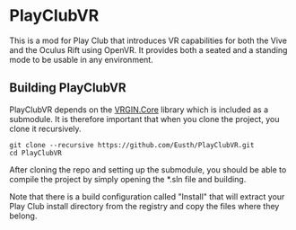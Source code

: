 # PlayClubVR

This is a mod for Play Club that introduces VR capabilities for both the Vive and the Oculus Rift using OpenVR. It provides both a seated and a standing mode to be usable in any environment.

## Building PlayClubVR

PlayClubVR depends on the [VRGIN.Core](https://github.com/Eusth/VRGIN.Core) library which is included as a submodule. It is therefore important that when you clone the project, you clone it recursively.

```
git clone --recursive https://github.com/Eusth/PlayClubVR.git
cd PlayClubVR
```

After cloning the repo and setting up the submodule, you should be able to compile the project by simply opening the *.sln file and building.

Note that there is a build configuration called "Install" that will extract your Play Club install directory from the registry and copy the files where they belong. 